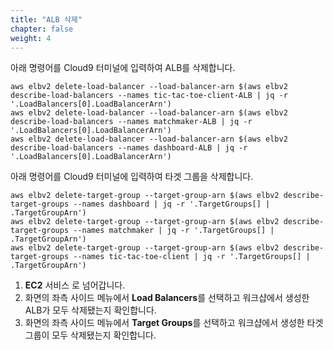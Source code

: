```yaml
---
title: "ALB 삭제"
chapter: false
weight: 4
---
```


아래 명령어를 Cloud9 터미널에 입력하여 ALB를 삭제합니다.
```
aws elbv2 delete-load-balancer --load-balancer-arn $(aws elbv2 describe-load-balancers --names tic-tac-toe-client-ALB | jq -r '.LoadBalancers[0].LoadBalancerArn')
aws elbv2 delete-load-balancer --load-balancer-arn $(aws elbv2 describe-load-balancers --names matchmaker-ALB | jq -r '.LoadBalancers[0].LoadBalancerArn')
aws elbv2 delete-load-balancer --load-balancer-arn $(aws elbv2 describe-load-balancers --names dashboard-ALB | jq -r '.LoadBalancers[0].LoadBalancerArn')
```

아래 명령어를 Cloud9 터미널에 입력하여 타겟 그룹을 삭제합니다.
```
aws elbv2 delete-target-group --target-group-arn $(aws elbv2 describe-target-groups --names dashboard | jq -r '.TargetGroups[] | .TargetGroupArn')
aws elbv2 delete-target-group --target-group-arn $(aws elbv2 describe-target-groups --names matchmaker | jq -r '.TargetGroups[] | .TargetGroupArn')
aws elbv2 delete-target-group --target-group-arn $(aws elbv2 describe-target-groups --names tic-tac-toe-client | jq -r '.TargetGroups[] | .TargetGroupArn')
```

1. **EC2** 서비스 로 넘어갑니다.
1. 화면의 좌측 사이드 메뉴에서 **Load Balancers**를 선택하고 워크샵에서 생성한 ALB가 모두 삭제됐는지 확인합니다.
1. 화면의 좌측 사이드 메뉴에서 **Target Groups**를 선택하고 워크샵에서 생성한 타겟그룹이 모두 삭제됐는지 확인합니다.